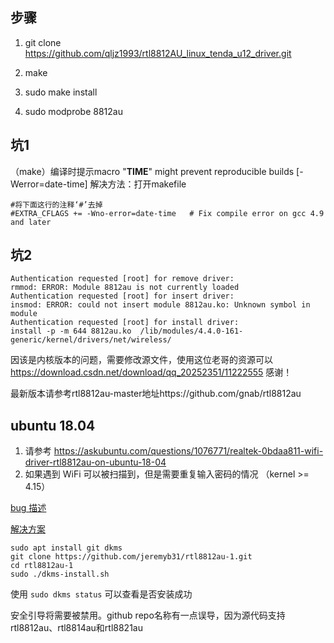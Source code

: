 ﻿## 步骤
1. git clone https://github.com/qljz1993/rtl8812AU_linux_tenda_u12_driver.git

2. make

3. sudo make install

4. sudo modprobe 8812au

## 坑1
（make）编译时提示macro "__TIME__" might prevent reproducible builds [-Werror=date-time]
解决方法：打开makefile
```
#将下面这行的注释‘#’去掉
#EXTRA_CFLAGS += -Wno-error=date-time	# Fix compile error on gcc 4.9 and later
```

## 坑2
```
Authentication requested [root] for remove driver:
rmmod: ERROR: Module 8812au is not currently loaded
Authentication requested [root] for insert driver:
insmod: ERROR: could not insert module 8812au.ko: Unknown symbol in module
Authentication requested [root] for install driver:
install -p -m 644 8812au.ko  /lib/modules/4.4.0-161-generic/kernel/drivers/net/wireless/

```
因该是内核版本的问题，需要修改源文件，使用这位老哥的资源可以
https://download.csdn.net/download/qq_20252351/11222555
感谢！

最新版本请参考rtl8812au-master地址https://github.com/gnab/rtl8812au

## ubuntu 18.04 

1. 请参考 https://askubuntu.com/questions/1076771/realtek-0bdaa811-wifi-driver-rtl8812au-on-ubuntu-18-04
2. 如果遇到 WiFi 可以被扫描到，但是需要重复输入密码的情况 （kernel >= 4.15）

[bug 描述](https://bugs.launchpad.net/ubuntu/+source/linux/+bug/1852258)

[解决方案](https://askubuntu.com/questions/1149117/tp-link-ac600-archer-t2u-nano-driver-for-ubuntu-18-04/1149288#1149288)

```
sudo apt install git dkms
git clone https://github.com/jeremyb31/rtl8812au-1.git
cd rtl8812au-1
sudo ./dkms-install.sh
```

使用 `sudo dkms status` 可以查看是否安装成功

安全引导将需要被禁用。github repo名称有一点误导，因为源代码支持rtl8812au、rtl8814au和rtl8821au

